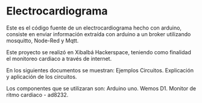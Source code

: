 # Electrocardiograma
Este es el código fuente de un electrocardiograma hecho con arduino, consiste en enviar información extraída con arduino a un broker
utilizando mosquitto, Node-Red y Mqtt.

Este proyecto se realizó en Xibalbá Hackerspace, teniendo como finalidad el monitoreo cardiaco a través de internet. 

En los siguientes documentos se muestran: 
Ejemplos
Circuitos.
Explicación y aplicación de los circuitos. 

Los componentes que se utilizaran son: 
Arduino uno.
Wemos D1.
Monitor de ritmo cardiaco - ad8232.
